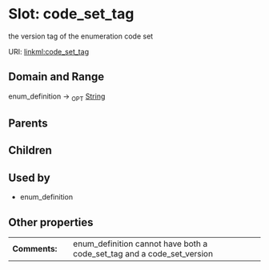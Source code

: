 
# Slot: code_set_tag


the version tag of the enumeration code set

URI: [linkml:code_set_tag](https://w3id.org/linkml/code_set_tag)


## Domain and Range

enum_definition ->  <sub>OPT</sub> [String](types/String.md)

## Parents


## Children


## Used by

 * enum_definition

## Other properties

|  |  |  |
| --- | --- | --- |
| **Comments:** | | enum_definition cannot have both a code_set_tag and a code_set_version |

